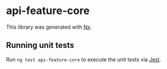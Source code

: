 # api-feature-core

This library was generated with [Nx](https://nx.dev).

## Running unit tests

Run `ng test api-feature-core` to execute the unit tests via [Jest](https://jestjs.io).
